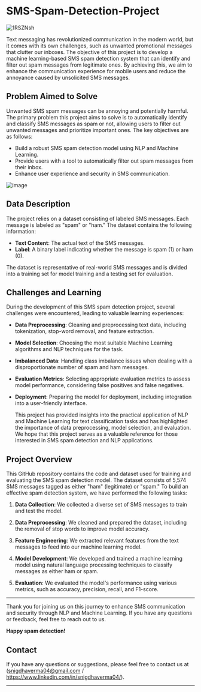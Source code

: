 # SMS-Spam-Detection-Project


![1RSZNsh](https://github.com/SnigdhaVrma/SMS-Spam-Detection-Project/assets/133538251/9c98eef2-0086-4bc9-86bf-2fcbf1caa4d6)


Text messaging has revolutionized communication in the modern world, but it comes with its own challenges, such as unwanted promotional messages that clutter our inboxes. The objective of this project is to develop a machine learning-based SMS spam detection system that can identify and filter out spam messages from legitimate ones. By achieving this, we aim to enhance the communication experience for mobile users and reduce the annoyance caused by unsolicited SMS messages.

## Problem Aimed to Solve

Unwanted SMS spam messages can be annoying and potentially harmful. The primary problem this project aims to solve is to automatically identify and classify SMS messages as spam or not, allowing users to filter out unwanted messages and prioritize important ones. The key objectives are as follows:

- Build a robust SMS spam detection model using NLP and Machine Learning.
- Provide users with a tool to automatically filter out spam messages from their inbox.
- Enhance user experience and security in SMS communication.

![image](https://github.com/SnigdhaVrma/SMS-Spam-Detection-Project/assets/133538251/8cb4f7c2-584e-4e08-8b3b-272e0f86ccd8)

## Data Description

The project relies on a dataset consisting of labeled SMS messages. Each message is labeled as "spam" or "ham." The dataset contains the following information:

- **Text Content**: The actual text of the SMS messages.
- **Label**: A binary label indicating whether the message is spam (1) or ham (0).

The dataset is representative of real-world SMS messages and is divided into a training set for model training and a testing set for evaluation.


## Challenges and Learning

During the development of this SMS spam detection project, several challenges were encountered, leading to valuable learning experiences:

- **Data Preprocessing**: Cleaning and preprocessing text data, including tokenization, stop-word removal, and feature extraction.
- **Model Selection**: Choosing the most suitable Machine Learning algorithms and NLP techniques for the task.
- **Imbalanced Data**: Handling class imbalance issues when dealing with a disproportionate number of spam and ham messages.
- **Evaluation Metrics**: Selecting appropriate evaluation metrics to assess model performance, considering false positives and false negatives.
- **Deployment**: Preparing the model for deployment, including integration into a user-friendly interface.

  This project has provided insights into the practical application of NLP and Machine Learning for text classification tasks and has highlighted the importance of data preprocessing, model selection, and evaluation. We hope that this project serves as a valuable reference for those interested in SMS spam detection and NLP applications.



## Project Overview

This GitHub repository contains the code and dataset used for training and evaluating the SMS spam detection model. The dataset consists of 5,574 SMS messages tagged as either "ham" (legitimate) or "spam." To build an effective spam detection system, we have performed the following tasks:

1. **Data Collection**: We collected a diverse set of SMS messages to train and test the model.

2. **Data Preprocessing**: We cleaned and prepared the dataset, including the removal of stop words to improve model accuracy.

3. **Feature Engineering**: We extracted relevant features from the text messages to feed into our machine learning model.

4. **Model Development**: We developed and trained a machine learning model using natural language processing techniques to classify messages as either ham or spam.

5. **Evaluation**: We evaluated the model's performance using various metrics, such as accuracy, precision, recall, and F1-score.



--- 

Thank you for joining us on this journey to enhance SMS communication and security through NLP and Machine Learning. If you have any questions or feedback, feel free to reach out to us.

**Happy spam detection!**

## Contact

If you have any questions or suggestions, please feel free to contact us at (snigdhaverma04@gmail.com / https://www.linkedin.com/in/snigdhaverma04/).

---

